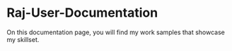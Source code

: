 # Raj-User-Documentation

On this documentation page, you will find my work samples that showcase my skillset.

